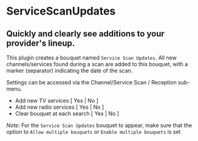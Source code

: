 # ServiceScanUpdates

## Quickly and clearly see additions to your provider's lineup.

This plugin creates a bouquet named `Service Scan Updates`.
All new channels/services found during a scan are added to this bouquet,
with a marker (separator) indicating the date of the scan.

Settings can be accessed via the Channel/Service Scan / Reception sub-menu.
- Add new TV services [ Yes | No ]
- Add new radio services [ Yes | No ]
- Clear bouquet at each search [ Yes | No ]

*Note:* For the `Service Scan Updates` bouquet to appear, make sure that
the option to `Allow multiple bouquets` or `Enable multiple bouquets` is set
